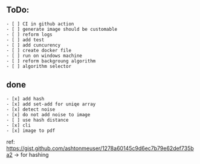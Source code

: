 ## ToDo:
    - [ ] CI in github action
    - [ ] generate image should be customable 
    - [ ] reform logs
    - [ ] add test
    - [ ] add cuncurency
    - [ ] create docker file
    - [ ] run on windows machine
    - [ ] reform backgroung algorithm
    - [ ] algorithm selector 


## done
    - [x] add hash
    - [x] add set-add for uniqe array
    - [x] detect noise
    - [x] do not add noise to image
    - [ ] use hash distance
    - [x] cli
    - [x] image to pdf


ref:
https://gist.github.com/ashtonmeuser/1278a60145c9d6ec7b79e62def735ba2 -> for hashing